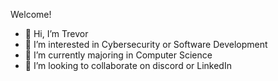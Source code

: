 Welcome!
- 👋 Hi, I’m Trevor
- 👀 I’m interested in Cybersecurity or Software Development
- 🌱 I’m currently majoring in Computer Science
- 💞️ I’m looking to collaborate on discord or LinkedIn

<!---
Trevoryo2/Trevoryo2 is a ✨ special ✨ repository because its `README.md` (this file) appears on your GitHub profile.
You can click the Preview link to take a look at your changes.
--->
